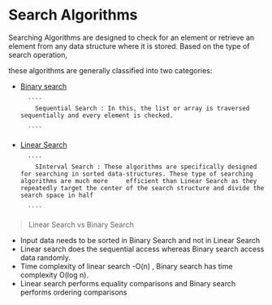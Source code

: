 # Search Algorithms

<p>Searching Algorithms are designed to check for an element or retrieve an element from any data structure where it is stored. Based on the type of search operation, 
  
  these algorithms are generally classified into two categories:</p>

<ul>
  <li><a href="https://github.com/sriThariduSangeeth/RAPID-T4-CL/tree/master/Algorithms-and-Data-Structures/Searching-Techniques/Binary-Search">Binary search</a>
  </li>
  
  
      ````
        Sequential Search : In this, the list or array is traversed sequentially and every element is checked.
  
      ````
  
  <li><a href="https://github.com/sriThariduSangeeth/RAPID-T4-CL/tree/master/Algorithms-and-Data-Structures/Searching-Techniques/Linear-Search">Linear Search</a>     </li>
  
  
      ````
        SInterval Search : These algorithms are specifically designed for searching in sorted data-structures. These type of searching algorithms are much more     efficient than Linear Search as they repeatedly target the center of the search structure and divide the search space in half
  
      ````
</ul>


> Linear Search vs Binary Search

- Input data needs to be sorted in Binary Search and not in Linear Search
- Linear search does the sequential access whereas Binary search access data randomly.
- Time complexity of linear search -O(n) , Binary search has time complexity O(log n).
- Linear search performs equality comparisons and Binary search performs ordering comparisons
